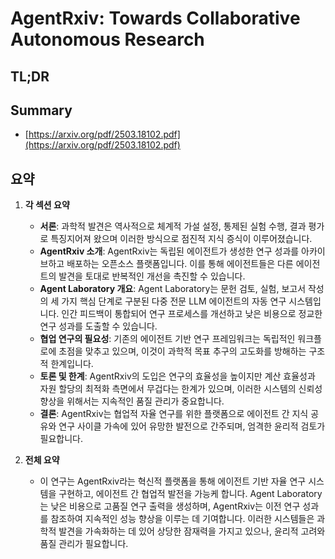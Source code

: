 # AgentRxiv: Towards Collaborative Autonomous Research
## TL;DR
## Summary
- [https://arxiv.org/pdf/2503.18102.pdf](https://arxiv.org/pdf/2503.18102.pdf)

## 요약

1. **각 섹션 요약**
   - **서론**: 과학적 발견은 역사적으로 체계적 가설 설정, 통제된 실험 수행, 결과 평가로 특징지어져 왔으며 이러한 방식으로 점진적 지식 증식이 이루어졌습니다.
   - **AgentRxiv 소개**: AgentRxiv는 독립된 에이전트가 생성한 연구 성과를 아카이브하고 배포하는 오픈소스 플랫폼입니다. 이를 통해 에이전트들은 다른 에이전트의 발견을 토대로 반복적인 개선을 촉진할 수 있습니다.
   - **Agent Laboratory 개요**: Agent Laboratory는 문헌 검토, 실험, 보고서 작성의 세 가지 핵심 단계로 구분된 다중 전문 LLM 에이전트의 자동 연구 시스템입니다. 인간 피드백이 통합되어 연구 프로세스를 개선하고 낮은 비용으로 정교한 연구 성과를 도출할 수 있습니다.
   - **협업 연구의 필요성**: 기존의 에이전트 기반 연구 프레임워크는 독립적인 워크플로에 초점을 맞추고 있으며, 이것이 과학적 목표 추구의 고도화를 방해하는 구조적 한계입니다.
   - **토론 및 한계**: AgentRxiv의 도입은 연구의 효율성을 높이지만 계산 효율성과 자원 할당의 최적화 측면에서 무겁다는 한계가 있으며, 이러한 시스템의 신뢰성 향상을 위해서는 지속적인 품질 관리가 중요합니다.
   - **결론**: AgentRxiv는 협업적 자율 연구를 위한 플랫폼으로 에이전트 간 지식 공유와 연구 사이클 가속에 있어 유망한 발전으로 간주되며, 엄격한 윤리적 검토가 필요합니다.

2. **전체 요약**
   - 이 연구는 AgentRxiv라는 혁신적 플랫폼을 통해 에이전트 기반 자율 연구 시스템을 구현하고, 에이전트 간 협업적 발전을 가능케 합니다. Agent Laboratory는 낮은 비용으로 고품질 연구 출력을 생성하며, AgentRxiv는 이전 연구 성과를 참조하여 지속적인 성능 향상을 이루는 데 기여합니다. 이러한 시스템들은 과학적 발견을 가속화하는 데 있어 상당한 잠재력을 가지고 있으나, 윤리적 고려와 품질 관리가 필요합니다.